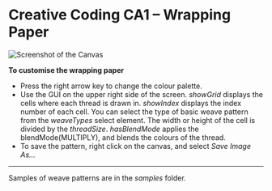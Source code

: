 # Creative Coding CA1 – Wrapping Paper

![Screenshot of the Canvas](https://github.com/IADT-John-Montayne/shape-pattern-jurizzarc/blob/master/Main%20Exercises/wrapping-paper/canvas_screenshot.png)

**To customise the wrapping paper**
- Press the right arrow key to change the colour palette.
- Use the GUI on the upper right side of the screen. *showGrid* displays the cells where each thread is drawn in. *showIndex* displays the index number of each cell. You can select the type of basic weave pattern from the *weaveTypes* select element. The width or height of the cell is divided by the *threadSize*. *hasBlendMode* applies the blendMode(MULTIPLY), and blends the colours of the thread.
- To save the pattern, right click on the canvas, and select *Save Image As...*

---

Samples of weave patterns are in the *samples* folder.
